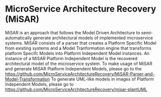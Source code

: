 # MicroService Architecture Recovery (MiSAR) 
MiSAR is an approach that follows the Model Driven Architecture to semi-automatically generate architectural models of implemented microservice systems.
MiSAR consists of a parser that creates a Platform Specific Model from existing systems and a Model Tranformation engine that transforms platform Specifc Models into Platform Independent Model instances. An instance of a MiSAR Platform Independent Model is the recovered architectural model of the microservice system. 
To make usage of MiSAR and generate MiSAR Platform Independent Models, please go to the https://github.com/MicroServiceArchitectureRecovery/MiSAR-Parser-and-Model-Transformation
To generate UML-like models in images of Platform Independent Models, please go to https://github.com/MicroServiceArchitectureRecovery/misar-plantUML 
